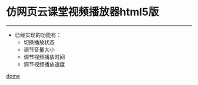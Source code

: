 # 仿网页云课堂视频播放器html5版

---

* 已经实现的功能有：
    * 切换播放状态
    * 调节音量大小
    * 调节视频播放时间
    * 调节视频播放速度

[dome](http://christeer.com/player)
